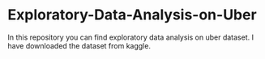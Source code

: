 # Exploratory-Data-Analysis-on-Uber
In this repository you can find exploratory data analysis on uber dataset. I have downloaded the dataset from kaggle.
